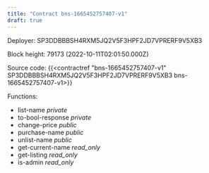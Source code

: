 ```yaml
---
title: "Contract bns-1665452757407-v1"
draft: true
---
```

Deployer: SP3DDBBBSH4RXM5JQ2V5F3HPF2JD7VPRERF9V5XB3


 



Block height: 79173 (2022-10-11T02:01:50.000Z)

Source code: {{<contractref "bns-1665452757407-v1" SP3DDBBBSH4RXM5JQ2V5F3HPF2JD7VPRERF9V5XB3 bns-1665452757407-v1>}}

Functions:

* list-name _private_
* to-bool-response _private_
* change-price _public_
* purchase-name _public_
* unlist-name _public_
* get-current-name _read_only_
* get-listing _read_only_
* is-admin _read_only_
